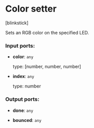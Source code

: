 # Color setter

[blinkstick]

Sets an RGB color on the specified LED.

### Input ports:

* __color__: `any`

    type: [number, number, number]


* __index__: `any`

    type: number

### Output ports:

* __done__: `any`


* __bounced__: `any`

